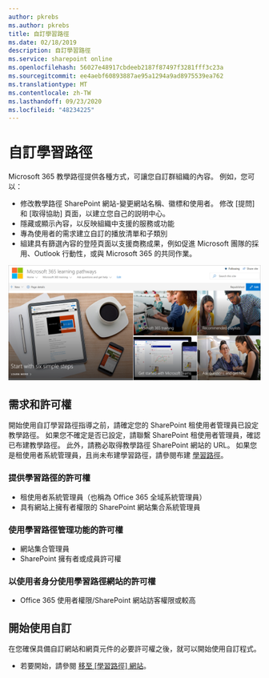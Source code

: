 ```yaml
---
author: pkrebs
ms.author: pkrebs
title: 自訂學習路徑
ms.date: 02/18/2019
description: 自訂學習路徑
ms.service: sharepoint online
ms.openlocfilehash: 56027e48917cbdeeb2187f87497f3281fff3c23a
ms.sourcegitcommit: ee4aebf60893887ae95a1294a9ad8975539ea762
ms.translationtype: MT
ms.contentlocale: zh-TW
ms.lasthandoff: 09/23/2020
ms.locfileid: "48234225"
---
```

# <a name="customize-learning-pathways"></a>自訂學習路徑

Microsoft 365 教學路徑提供各種方式，可讓您自訂群組織的內容。 例如，您可以：  
- 修改教學路徑 SharePoint 網站-變更網站名稱、徽標和使用者。 修改 [提問] 和 [取得協助] 頁面，以建立您自己的説明中心。 
- 隱藏或顯示內容，以反映組織中支援的服務或功能 
- 專為使用者的需求建立自訂的播放清單和子類別
- 組建具有篩選內容的登陸頁面以支援商務成果，例如促進 Microsoft 團隊的採用、Outlook 行動性，或與 Microsoft 365 的共同作業。

![cg-introducing.png](media/cg-introducing.png)

## <a name="requirements-and-permissions"></a>需求和許可權

開始使用自訂學習路徑指導之前，請確定您的 SharePoint 租使用者管理員已設定教學路徑。 如果您不確定是否已設定，請聯繫 SharePoint 租使用者管理員，確認已布建教學路徑。 此外，請務必取得教學路徑 SharePoint 網站的 URL。 如果您是租使用者系統管理員，且尚未布建學習路徑，請參閱布建 [學習路徑](custom_provision.md)。 

### <a name="permissions-to-provision-learning-pathways"></a>提供學習路徑的許可權

- 租使用者系統管理員（也稱為 Office 365 全域系統管理員）
- 具有網站上擁有者權限的 SharePoint 網站集合系統管理員

### <a name="permissions-to-use-learning-pathways-administration-features"></a>使用學習路徑管理功能的許可權

- 網站集合管理員
- SharePoint 擁有者或成員許可權

### <a name="permissions-to-use-the-learning-pathways-site-as-a-user"></a>以使用者身分使用學習路徑網站的許可權

- Office 365 使用者權限/SharePoint 網站訪客權限或較高

## <a name="get-started-with-customization"></a>開始使用自訂
在您確保具備自訂網站和網頁元件的必要許可權之後，就可以開始使用自訂程式。 

- 若要開始，請參閱 [移至 [學習路徑] 網站](custom_goto.md)。